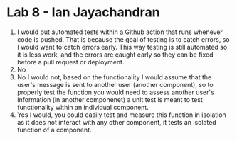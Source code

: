 # Lab 8 - Ian Jayachandran
1. I would put automated tests within a Github action that runs whenever code is pushed. That is because the goal of testing is to catch errors, so I would want to catch errors early. This way testing is still automated so it is less work, and the errors are caught early so they can be fixed before a pull request or deployment. 
2. No
3. No I would not, based on the functionality I would assume that the user's message is sent to another user (another component), so to properly test the function you would need to assess another user's information (in another componenet) a unit test is meant to test functionality within an individual component. 
4. Yes I would, you could easily test and measure this function in isolation as it does not interact with any other component, it tests an isolated function of a component. 